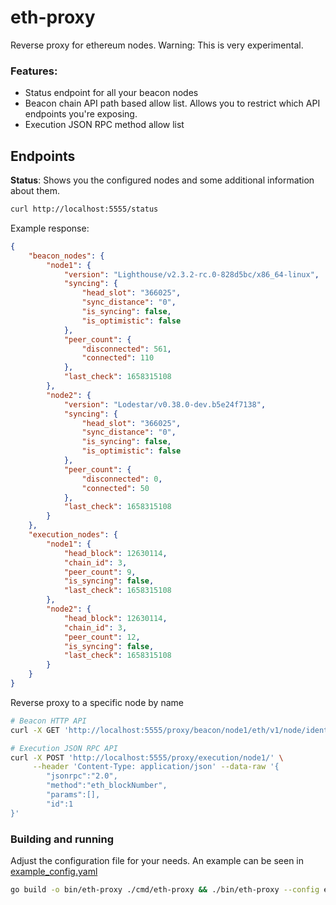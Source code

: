 # eth-proxy

Reverse proxy for ethereum nodes. Warning: This is very experimental.

### Features:
- Status endpoint for all your beacon nodes
- Beacon chain API path based allow list. Allows you to restrict which API endpoints you're exposing.
- Execution JSON RPC method allow list


## Endpoints

**Status**: Shows you the configured nodes and some additional information about them.

```sh
curl http://localhost:5555/status
```

Example response:

```json
{
    "beacon_nodes": {
        "node1": {
            "version": "Lighthouse/v2.3.2-rc.0-828d5bc/x86_64-linux",
            "syncing": {
                "head_slot": "366025",
                "sync_distance": "0",
                "is_syncing": false,
                "is_optimistic": false
            },
            "peer_count": {
                "disconnected": 561,
                "connected": 110
            },
            "last_check": 1658315108
        },
        "node2": {
            "version": "Lodestar/v0.38.0-dev.b5e24f7138",
            "syncing": {
                "head_slot": "366025",
                "sync_distance": "0",
                "is_syncing": false,
                "is_optimistic": false
            },
            "peer_count": {
                "disconnected": 0,
                "connected": 50
            },
            "last_check": 1658315108
        }
    },
    "execution_nodes": {
        "node1": {
            "head_block": 12630114,
            "chain_id": 3,
            "peer_count": 9,
            "is_syncing": false,
            "last_check": 1658315108
        },
        "node2": {
            "head_block": 12630114,
            "chain_id": 3,
            "peer_count": 12,
            "is_syncing": false,
            "last_check": 1658315108
        }
    }
}
```

Reverse proxy to a specific node by name
```sh
# Beacon HTTP API
curl -X GET 'http://localhost:5555/proxy/beacon/node1/eth/v1/node/identity'

# Execution JSON RPC API
curl -X POST 'http://localhost:5555/proxy/execution/node1/' \
     --header 'Content-Type: application/json' --data-raw '{
        "jsonrpc":"2.0",
        "method":"eth_blockNumber",
        "params":[],
        "id":1
}'
```


### Building and running

Adjust the configuration file for your needs. An example can be seen in [example_config.yaml](example_config.yaml)


```sh
go build -o bin/eth-proxy ./cmd/eth-proxy && ./bin/eth-proxy --config example_config.yaml
```
